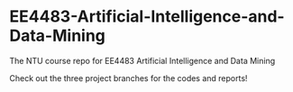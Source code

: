 # EE4483-Artificial-Intelligence-and-Data-Mining
The NTU course repo for EE4483 Artificial Intelligence and Data Mining

Check out the three project branches for the codes and reports!
